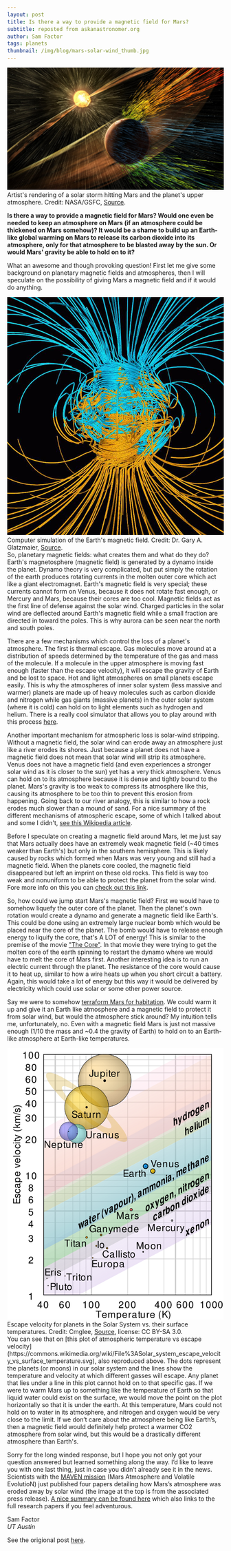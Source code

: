```yaml
---
layout: post
title: Is there a way to provide a magnetic field for Mars?
subtitle: reposted from askanastronomer.org
author: Sam Factor
tags: planets
thumbnail: /img/blog/mars-solar-wind_thumb.jpg
---
```


<div class="image">
<img src="/img/blog/mars-solar-wind.jpg" alt="A solar storm hitting Mars and stripping the atmosphere">
<div class="caption">Artist's rendering of a solar storm hitting Mars and the planet's upper atmosphere. Credit: NASA/GSFC, <a href="http://mars.nasa.gov/news/whatsnew/index.cfm?FuseAction=ShowNews&NewsID=1869">Source</a>.</div>
</div>

**Is there a way to provide a magnetic field for Mars? Would one even be needed to keep an atmosphere on Mars (if an atmosphere could be thickened on Mars somehow)? It would be a shame to build up an Earth-like global warming on Mars to release its carbon dioxide into its atmosphere, only for that atmosphere to be blasted away by the sun. Or would Mars' gravity be able to hold on to it?**

What an awesome and though provoking question! First let me give some background on planetary magnetic fields and atmospheres, then I will speculate on the possibility of giving Mars a magnetic field and if it would do anything.

<div class="image-40">
<img src="/img/blog/dynamo.jpg" alt="Computer simulation of the Earth's magnetic field.">
<div class="caption">Computer simulation of the Earth's magnetic field. Credit: Dr. Gary A. Glatzmaier, <a href="http://science.nasa.gov/headlines/y2003/29dec_magneticfield.htm">Source</a>.</div>
</div>
So, planetary magnetic fields: what creates them and what do they do? Earth's magnetosphere (magnetic field) is generated by a dynamo inside the planet. Dynamo theory is very complicated, but put simply the rotation of the earth produces rotating currents in the molten outer core which act like a giant electromagnet. Earth's magnetic field is very special; these currents cannot form on Venus, because it does not rotate fast enough, or Mercury and Mars, because their cores are too cool. Magnetic fields act as the first line of defense against the solar wind. Charged particles in the solar wind are deflected around Earth's magnetic field while a small fraction are directed in toward the poles. This is why aurora can be seen near the north and south poles. 

There are a few mechanisms which control the loss of a planet's atmosphere. The first is thermal escape. Gas molecules move around at a distribution of speeds determined by the temperature of the gas and mass of the molecule. If a molecule in the upper atmosphere is moving fast enough (faster than the escape velocity), it will escape the gravity of Earth and be lost to space. Hot and light atmospheres on small planets escape easily. This is why the atmospheres of inner solar system (less massive and warmer) planets are made up of heavy molecules such as carbon dioxide and nitrogen while gas giants (massive planets) in the outer solar system (where it is cold) can hold on to light elements such as hydrogen and helium. There is a really cool simulator that allows you to play around with this process [here](http://astro.unl.edu/naap/atmosphere/animations/gasRetentionSimulator.html).

Another important mechanism for atmospheric loss is solar-wind stripping. Without a magnetic field, the solar wind can erode away an atmosphere just like a river erodes its shores. Just because a planet does not have a magnetic field does not mean that solar wind will strip its atmosphere. Venus does not have a magnetic field (and even experiences a stronger solar wind as it is closer to the sun) yet has a very thick atmosphere. Venus can hold on to its atmosphere because it is dense and tightly bound to the planet. Mars's gravity is too weak to compress its atmosphere like this, causing its atmosphere to be too thin to prevent this erosion from happening. Going back to our river analogy, this is similar to how a rock erodes much slower than a mound of sand. For a nice summary of the different mechanisms of atmospheric escape, some of which I talked about and some I didn't, [see this Wikipedia article](https://en.wikipedia.org/wiki/Atmospheric_escape).

Before I speculate on creating a magnetic field around Mars, let me just say that Mars actually does have an extremely weak magnetic field (~40 times weaker than Earth's) but only in the southern hemisphere. This is likely caused by rocks which formed when Mars was very young and still had a magnetic field. When the planets core cooled, the magnetic field disappeared but left an imprint on these old rocks. This field is way too weak and nonuniform to be able to protect the planet from the solar wind. Fore more info on this you can [check out this link](http://www.planetary.org/blogs/emily-lakdawalla/2008/1710.html).

So, how could we jump start Mars's magnetic field? First we would have to somehow liquefy the outer core of the planet. Then the planet's own rotation would create a dynamo and generate a magnetic field like Earth's. This could be done using an extremely large nuclear bomb which would be placed near the core of the planet. The bomb would have to release enough energy to liquify the core, that's A LOT of energy! This is similar to the premise of the movie ["The Core"](http://www.imdb.com/title/tt0298814/). In that movie they were trying to get the molten core of the earth spinning to restart the dynamo where we would have to melt the core of Mars first. Another interesting idea is to run an electric current through the planet. The resistance of the core would cause it to heat up, similar to how a wire heats up when you short circuit a battery. Again, this would take a lot of energy but this way it would be delivered by electricity which could use solar or some other power source. 

Say we were to somehow [terraform Mars for habitation](http://askanastronomer.org/planets/2015/10/03/terraforming-and-colonizing-mars/). We could warm it up and give it an Earth like atmosphere and a magnetic field to protect it from solar wind, but would the atmosphere stick around? My intuition tells me, unfortunately, no. Even with a magnetic field Mars is just not massive enough (1/10 the mass and ~0.4 the gravity of Earth) to hold on to an Earth-like atmosphere at Earth-like temperatures.

<div class="image-40">
<img src="/img/blog/escape_velocity.png" class="with-border" alt="Escape velocity for planets in the Solar System">
<div class="caption">Escape velocity for planets in the Solar System vs. their surface temperatures. Credit: Cmglee, <a href="https://commons.wikimedia.org/wiki/File%3ASolar_system_escape_velocity_vs_surface_temperature.svg">Source</a>, license: CC BY-SA 3.0.</div>
</div>
You can see that on [this plot of atmospheric temperature vs escape velocity](https://commons.wikimedia.org/wiki/File%3ASolar_system_escape_velocity_vs_surface_temperature.svg), also reproduced above. The dots represent the planets (or moons) in our solar system and the lines show the temperature and velocity at which different gasses will escape. Any planet that lies under a line in this plot cannot hold on to that specific gas. If we were to warm Mars up to something like the temperature of Earth so that liquid water could exist on the surface, we would move the point on the plot horizontally so that it is under the earth. At this temperature, Mars could not hold on to water in its atmosphere, and nitrogen and oxygen would be very close to the limit. If we don’t care about the atmosphere being like Earth’s, then a magnetic field would definitely help protect a warmer CO2 atmosphere from solar wind, but this would be a drastically different atmosphere than Earth's. 

Sorry for the long winded response, but I hope you not only got your question answered but learned something along the way. I’d like to leave you with one last thing, just in case you didn’t already see it in the news. Scientists with the [MAVEN mission](https://www.nasa.gov/mission_pages/maven/main/index.html) (Mars Atmosphere and Volatile EvolutioN) just published four papers detailing how Mars’s atmosphere was eroded away by solar wind (the image at the top is from the associated press release). [A nice summary can be found here](http://www.sciencealert.com/live-updates-nasa-is-announcing-what-happened-to-mars-atmosphere-right-now) which also links to the full research papers if you feel adventurous.

Sam Factor<br>
*UT Austin*

See the origional post [here](http://askanastronomer.org/planets/2015/11/20/can-we-create-a-magnetic-field-for-mars/).
